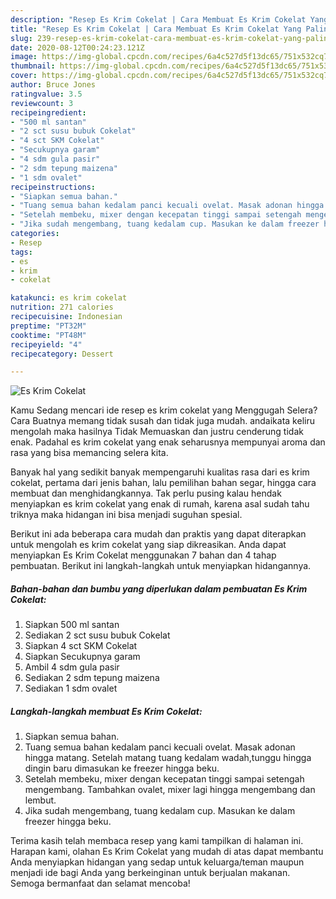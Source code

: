 ```yaml
---
description: "Resep Es Krim Cokelat | Cara Membuat Es Krim Cokelat Yang Paling Enak"
title: "Resep Es Krim Cokelat | Cara Membuat Es Krim Cokelat Yang Paling Enak"
slug: 239-resep-es-krim-cokelat-cara-membuat-es-krim-cokelat-yang-paling-enak
date: 2020-08-12T00:24:23.121Z
image: https://img-global.cpcdn.com/recipes/6a4c527d5f13dc65/751x532cq70/es-krim-cokelat-foto-resep-utama.jpg
thumbnail: https://img-global.cpcdn.com/recipes/6a4c527d5f13dc65/751x532cq70/es-krim-cokelat-foto-resep-utama.jpg
cover: https://img-global.cpcdn.com/recipes/6a4c527d5f13dc65/751x532cq70/es-krim-cokelat-foto-resep-utama.jpg
author: Bruce Jones
ratingvalue: 3.5
reviewcount: 3
recipeingredient:
- "500 ml santan"
- "2 sct susu bubuk Cokelat"
- "4 sct SKM Cokelat"
- "Secukupnya garam"
- "4 sdm gula pasir"
- "2 sdm tepung maizena"
- "1 sdm ovalet"
recipeinstructions:
- "Siapkan semua bahan."
- "Tuang semua bahan kedalam panci kecuali ovelat. Masak adonan hingga matang. Setelah matang tuang kedalam wadah,tunggu hingga dingin baru dimasukan ke freezer hingga beku."
- "Setelah membeku, mixer dengan kecepatan tinggi sampai setengah mengembang. Tambahkan ovalet, mixer lagi hingga mengembang dan lembut."
- "Jika sudah mengembang, tuang kedalam cup. Masukan ke dalam freezer hingga beku."
categories:
- Resep
tags:
- es
- krim
- cokelat

katakunci: es krim cokelat 
nutrition: 271 calories
recipecuisine: Indonesian
preptime: "PT32M"
cooktime: "PT48M"
recipeyield: "4"
recipecategory: Dessert

---
```



![Es Krim Cokelat](https://img-global.cpcdn.com/recipes/6a4c527d5f13dc65/751x532cq70/es-krim-cokelat-foto-resep-utama.jpg)

Kamu Sedang mencari ide resep es krim cokelat yang Menggugah Selera? Cara Buatnya memang tidak susah dan tidak juga mudah. andaikata keliru mengolah maka hasilnya Tidak Memuaskan dan justru cenderung tidak enak. Padahal es krim cokelat yang enak seharusnya mempunyai aroma dan rasa yang bisa memancing selera kita.

Banyak hal yang sedikit banyak mempengaruhi kualitas rasa dari es krim cokelat, pertama dari jenis bahan, lalu pemilihan bahan segar, hingga cara membuat dan menghidangkannya. Tak perlu pusing kalau hendak menyiapkan es krim cokelat yang enak di rumah, karena asal sudah tahu triknya maka hidangan ini bisa menjadi suguhan spesial.




Berikut ini ada beberapa cara mudah dan praktis yang dapat diterapkan untuk mengolah es krim cokelat yang siap dikreasikan. Anda dapat menyiapkan Es Krim Cokelat menggunakan 7 bahan dan 4 tahap pembuatan. Berikut ini langkah-langkah untuk menyiapkan hidangannya.

<!--inarticleads1-->

##### Bahan-bahan dan bumbu yang diperlukan dalam pembuatan Es Krim Cokelat:

1. Siapkan 500 ml santan
1. Sediakan 2 sct susu bubuk Cokelat
1. Siapkan 4 sct SKM Cokelat
1. Siapkan Secukupnya garam
1. Ambil 4 sdm gula pasir
1. Sediakan 2 sdm tepung maizena
1. Sediakan 1 sdm ovalet




<!--inarticleads2-->

##### Langkah-langkah membuat Es Krim Cokelat:

1. Siapkan semua bahan.
1. Tuang semua bahan kedalam panci kecuali ovelat. Masak adonan hingga matang. Setelah matang tuang kedalam wadah,tunggu hingga dingin baru dimasukan ke freezer hingga beku.
1. Setelah membeku, mixer dengan kecepatan tinggi sampai setengah mengembang. Tambahkan ovalet, mixer lagi hingga mengembang dan lembut.
1. Jika sudah mengembang, tuang kedalam cup. Masukan ke dalam freezer hingga beku.




Terima kasih telah membaca resep yang kami tampilkan di halaman ini. Harapan kami, olahan Es Krim Cokelat yang mudah di atas dapat membantu Anda menyiapkan hidangan yang sedap untuk keluarga/teman maupun menjadi ide bagi Anda yang berkeinginan untuk berjualan makanan. Semoga bermanfaat dan selamat mencoba!

